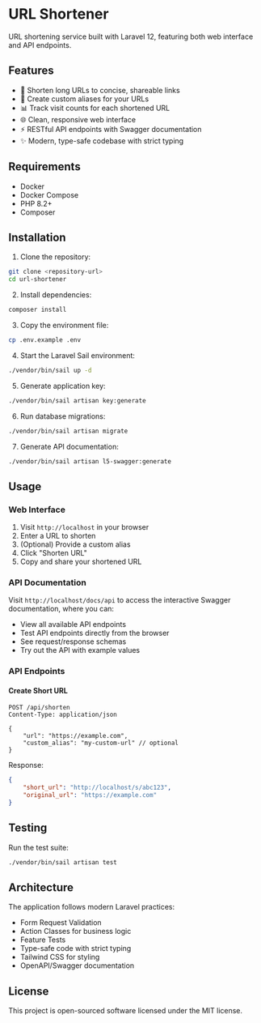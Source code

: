 # URL Shortener

URL shortening service built with Laravel 12, featuring both web interface and API endpoints.

## Features

- 🔗 Shorten long URLs to concise, shareable links
- 🎯 Create custom aliases for your URLs
- 📊 Track visit counts for each shortened URL
- 🌐 Clean, responsive web interface
- ⚡ RESTful API endpoints with Swagger documentation
- ✨ Modern, type-safe codebase with strict typing

## Requirements

- Docker
- Docker Compose
- PHP 8.2+
- Composer

## Installation

1. Clone the repository:
```bash
git clone <repository-url>
cd url-shortener
```

2. Install dependencies:
```bash
composer install
```

3. Copy the environment file:
```bash
cp .env.example .env
```

4. Start the Laravel Sail environment:
```bash
./vendor/bin/sail up -d
```

5. Generate application key:
```bash
./vendor/bin/sail artisan key:generate
```

6. Run database migrations:
```bash
./vendor/bin/sail artisan migrate
```

7. Generate API documentation:
```bash
./vendor/bin/sail artisan l5-swagger:generate
```

## Usage

### Web Interface

1. Visit `http://localhost` in your browser
2. Enter a URL to shorten
3. (Optional) Provide a custom alias
4. Click "Shorten URL"
5. Copy and share your shortened URL

### API Documentation

Visit `http://localhost/docs/api` to access the interactive Swagger documentation, where you can:
- View all available API endpoints
- Test API endpoints directly from the browser
- See request/response schemas
- Try out the API with example values

### API Endpoints

#### Create Short URL
```http
POST /api/shorten
Content-Type: application/json

{
    "url": "https://example.com",
    "custom_alias": "my-custom-url" // optional
}
```

Response:
```json
{
    "short_url": "http://localhost/s/abc123",
    "original_url": "https://example.com"
}
```

## Testing

Run the test suite:
```bash
./vendor/bin/sail artisan test
```

## Architecture

The application follows modern Laravel practices:
- Form Request Validation
- Action Classes for business logic
- Feature Tests
- Type-safe code with strict typing
- Tailwind CSS for styling
- OpenAPI/Swagger documentation

## License

This project is open-sourced software licensed under the MIT license.
